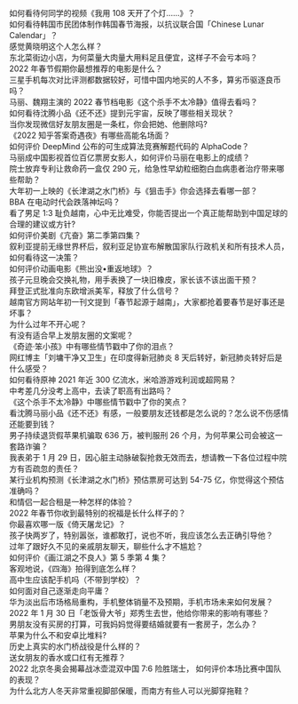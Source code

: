 如何看待何同学的视频《我用 108 天开了个灯......》？  
如何看待韩国市民团体制作韩国春节海报，以抗议联合国「Chinese Lunar Calendar」？  
感觉黄晓明这个人怎么样？  
东北菜街边小店，为何菜量大肉量大用料足且便宜，这样子不会亏本吗？  
2022 年春节假期你最想推荐的电影是什么？  
三星手机每次对比评测都数据较好，可惜中国内地买的人不多，算劣币驱逐良币吗？  
马丽、魏翔主演的 2022 春节档电影《这个杀手不太冷静》值得去看吗？  
如何看待沈腾小品《还不还》提到元宇宙，反映了哪些相关现状？  
当你发现微信好友朋友圈是一条杠，你会把她、他删除吗?  
《2022 知乎答案奇遇夜》有哪些高能名场面？  
如何评价 DeepMind 公布的可生成算法竞赛解题代码的 AlphaCode？  
马丽成中国影视首位百亿票房女影人，如何评价马丽在电影上的成绩？  
院士放弃专利让救命药一盒仅 290 元，给急性早幼粒细胞白血病患者治疗带来哪些帮助？  
大年初一上映的《长津湖之水门桥》与《狙击手》你会选择去看哪一部？  
BBA 在电动时代会跌落神坛吗？  
看了男足 1:3 耻负越南，心中无比难受，你能否提出一个真正能帮助到中国足球的合理的建议或方针?  
如何评价美剧《亢奋》第二季第四集？  
叙利亚提前无缘世界杯后，叙利亚足协宣布解散国家队行政机关和所有技术人员，如何看待这一决策？  
如何评价动画电影《熊出没•重返地球》？  
孩子元旦晚会交换礼物，用手表换了一块旧橡皮，家长该不该出面干预？  
拜登正式批准向东欧增派美军，释放了什么信号？  
越南官方网站年初一刊文提到「春节起源于越南」，大家都抢着要春节是好事还是坏事？  
为什么过年不开心呢？  
有没有适合早上发朋友圈的文案呢？  
《奇迹·笨小孩》中有哪些情节戳中了你的泪点？  
网红博主「刘墉干净又卫生」在印度得新冠肺炎 8 天后转好，新冠肺炎转好后是什么感受？  
如何看待原神 2021 年近 300 亿流水，米哈游游戏利润或超网易？  
中考差几分没考上高中，去读了职高有出路吗？  
《这个杀手不太冷静》中哪些情节戳中了你的笑点？  
看沈腾马丽小品《还不还》有感，一般要朋友还钱都是怎么说的？怎么说不伤感情还能要到钱？  
男子持续退货假苹果机骗取 636 万，被判服刑 26 个月，为何苹果公司会被这一套路诈骗？  
我表弟于 1 月 29 日，因心脏主动脉破裂抢救无效而去，想请教一下各位过程中院方有否疏忽的责任？  
某行业机构预测《长津湖之水门桥》预估票房可达到 54-75 亿，你觉得这个预估准确吗？  
和情侣一起合租是一种怎样的体验？  
2022 年春节你收到最特别的祝福是长什么样子的？  
你最喜欢哪一版《倚天屠龙记》？  
孩子快两岁了，特别嚣张，谁都敢打，说也不听，我应该怎么去正确引导他？  
过年了跟好久不见的亲戚朋友聊天，聊些什么才不尴尬？  
如何评价《画江湖之不良人》第 5 季第 4 集？  
客观地说，《四海》拍得到底怎么样？  
高中生应该配手机吗（不带到学校）？  
如何面对自己逐渐走向平庸？  
华为淡出后市场格局重构，手机整体销量不及预期，手机市场未来如何发展？  
2022 年 1 月 30 日「老饭骨大爷」郑秀生去世，他给你带来的影响有哪些？  
男朋友没有买房的打算，可我妈妈觉得要结婚就要有一套房子，怎么办？  
苹果为什么不和安卓比堆料?  
历史上真实的水门桥战役是什么样的？  
送女朋友的香水或口红有无推荐？  
2022 北京冬奥会揭幕战冰壶混双中国 7:6 险胜瑞士， 如何评价本场比赛中国队的表现？  
为什么北方人冬天非常重视脚部保暖，而南方有些人可以光脚穿拖鞋？  
